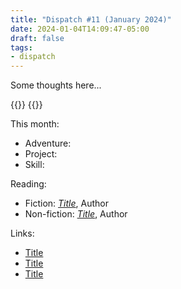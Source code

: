 ```yaml
---
title: "Dispatch #11 (January 2024)"
date: 2024-01-04T14:09:47-05:00
draft: false
tags:
- dispatch
---
```


Some thoughts here...

<!--more-->

<div class="image-set">
  {{<thumbnail IMG_5187.jpeg "400x300" />}}
  {{<thumbnail IMG_5278.jpeg "400x300" />}}
</div>

This month:

* Adventure:
* Project:
* Skill:

Reading:

* Fiction: [_Title_][1], Author
* Non-fiction: [_Title_][2], Author

[1]: https://bookshop.org/
[2]: https://bookshop.org/

Links:

* [Title][3]
* [Title][4]
* [Title][5]

[3]: https://example.com/
[4]: https://example.com/
[5]: https://example.com/
